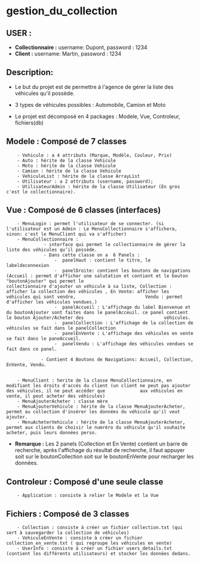 # gestion_du_collection

## USER :
 - **Collectionnaire :** username: Dupont, password : 1234
 - **Client :** username: Martin, password : 1234

## Description:
- Le but du projet est de permettre à l'agence de gérer la liste des véhicules qu'il possède. 
- 3 types de véhicules possibles : Automobile, Camion et Moto

- Le projet est décomposé en 4 packages : Modele, Vue, Controleur, fichiers(db)

## Modele : Composé de 7 classes
        - Vehicule : a 4 attributs (Marque, Modèle, Couleur, Prix)
        - Auto : hérite de la classe Vehicule
        - Moto : hérite de la classe Vehicule
        - Camion : hérite de la classe Vehicule
        - VehiculeList : hérite de la classe ArrayList
        - Utilisateur : a 2 attributs (username, password);
        - UtilisateurAdmin : hérite de la classe Utilisateur (En gros c'est le collectionnaire).

## Vue : Composé de 6 classes (interfaces)
        - MenuLogin : permet l'utilisateur de se connecter. (si l'utilisateur est un Admin : Le MenuCollectionnaire s'affichera, sinon: c'est le MenuClient qui va s'afficher)
        - MenuCollectionnaire : 
                  - interface qui permet le collectionnaire de gérer la liste des véhicules qu’il possède.
                  - Dans cette classe on a  6 Panels :
                      -  panelHaut : contient le titre, le labeldeconnexion
                      -  panelDroite: contient les boutons de navigations (Accueil : permet d'afficher une salutation et contient et le bouton "boutonAjouter" qui permet le                              collectionnaire d'ajouter un véhicule à sa liste, Collection : afficher la collection des véhicules , En Vente: afficher les véhicules qui sont vendre,                          Vendu : permet d'afficher les véhicules vendues.)
                      -  panelAccueil : L'affichage du label Bienvenue et du boutonAjouter sont faites dans le panelAcceuil. ce panel contient le bouton Ajouter/Acheter des                              véhicules.
                      -  panelCollection : L'affichage de la collection de véhicules se fait dans le panelCollection
                      -  panelEnVente : L'affichage des véhicules en vente se fait dans le paneAccueil.
                      -  panelVendu : L'affichage des véhicules vendues se fait dans ce panel.
                 
                 - Contient 4 Boutons de Navigations: Accueil, Collection, EnVente, Vendu.
                  
                      
        - MenuClient : herite de la classe MenuCollectionnaire, en modifiant les droits d'accés du client (un client ne peut pas ajouter des véhicules, il ne peut accéder que             aux véhicules en vente, il peut acheter des véhicules)
        - MenuAjouterAcheter : classe mère
        - MenuAjouterVehicule : hérite de la classe MenuAjouterAcheter, permet au collection d'insérer les données du véhicule qu'il veut ajouter.
        - MenuAcheterVehicule : hérite de la classe MenuAjouterAcheter, permet aux clients de choisir le numréro du véhicule qu'il souhaite acheter, puis leurs données perso.

- **Remarque :**
  Les 2 panels (Collection et En Vente) contient un barre de recherche, après l'affichage du résultat de recherche, il faut appuyer soit sur le                                     boutonCollection soit sur le boutonEnVente pour recharger les données.



## Controleur : Composé d'une seule classe
        - Application : consiste à relier le Modele et la Vue



## Fichiers : Composé de 3 classes
        - Collection : consiste à créer un fichier collection.txt (qui sert à sauvegarder la collection de véhicules)
        - VehiculeEnVente : consiste à créer un fichier collection_en_vente.txt ( qui regroupe les véhicules en vente)
        - UserInfo : consiste à créer un fichier users_details.txt (contient les différents utilisateurs) et stocker les données dedans.
